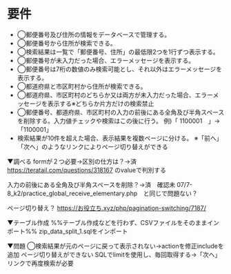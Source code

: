 # 要件
+ ◯郵便番号及び住所の情報をデータベースで管理する。
+ ◯郵便番号から住所が検索できる。
+ ◯検索結果は一覧で「郵便番号、住所」の最低限2つを1行ずつ表示する。
+ ◯郵便番号が未入力だった場合、エラーメッセージを表示する。
+ ◯郵便番号は7桁の数値のみ検索可能とし、それ以外はエラーメッセージを表示する。
+ ◯都道府県と市区町村から住所が検索できる。
+ ◯都道府県、市区町村のどちらか又は両方が未入力だった場合、エラーメッセージを表示する※どちらか片方だけの検索禁止
+ ◯郵便番号、都道府県、市区町村の入力の前後にある全角及び半角スペースを削除する。入力値チェックや検索はこの後に行う。 例)「 1100001　」→「1100001」
+ 検索結果が10件を超えた場合、表示結果を複数ページに分ける。 ※「前へ」「次へ」のようなリンクによりページ切り替えができる

▼調べる
formが２つ必要→区別の仕方は？→済
    https://teratail.com/questions/318167 
        <input type="hidden" name="search_method" value="zipcode">のvalueで判別する

入力の前後にある全角及び半角スペースを削除？→済　確認未
    07/7-8_k2/practice_global_receive_elementary.php　と同じで問題ない？

ページ切り替え？
    https://お役立ち.xyz/php/pagination-switching/7187/

▼テーブル作成
%%テーブル作成などを行わず、CSVファイルをそのままインポート%%
zip_data_split_1.sqlをインポート

▼問題
◯検索結果が元のページに戻って表示されない→actionを修正includeを追加
ページ切り替えができない
    SQLでlimitを使用し、毎回取得する→「次へ」リンクで再度検索が必要